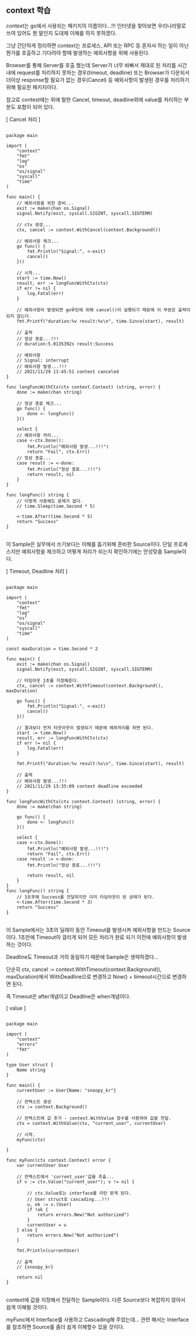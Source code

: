 context 학습
-----

context는 go에서 사용되는 패키지의 이름이다...!!! 인터넷을 찾아보면 우리나라말로 쓰여 있어도 뭔 말인지 도대체 이해를 하지 못하겠다.

그냥 간단하게 정리하면 context는 프로세스, API 또는 RPC 등 혼자서 하는 일이 아닌 뭔가를 호출하고 기다려야 할때 발생하는 예외사항을 위해 사용된다.

Browser를 통해 Server를 호출 했는데 Server가 너무 바빠서 제대로 된 처리를 시간내에 request를 처리하지 못하는 경우(timeout, deadline) 또는 Browser가 다운되서 더이상 response할 필요가 없는 경우(Cancel) 등 예외사항이 발생된 경우를 처리하기 위해 필요한 패키지이다.

참고로 contest에는 위에 말한 Cancel, timeout, deadline외에 value를 처리하는 부분도 포함이 되어 있다.

[ Cancel 처리 ]
<pre>
<code>
package main

import (
	"context"
	"fmt"
	"log"
	"os"
	"os/signal"
	"syscall"
	"time"
)

func main() {
	// 예외사항을 위한 준비...
	exit := make(chan os.Signal)
	signal.Notify(exit, syscall.SIGINT, syscall.SIGTERM)

	// ctx 생성...
	ctx, cancel := context.WithCancel(context.Background())

	// 예외사항 체크...
	go func() {
		fmt.Println("Signal:", <-exit)
		cancel()
	}()

	// 시작...
	start := time.Now()
	result, err := longFuncWithCtx(ctx)
	if err != nil {
		log.Fatal(err)
	}

	// 예외사항이 발생되면 go루틴에 위해 cancel()이 실행되기 때문에 이 부분은 출력이 되지 않는다.
	fmt.Printf("duration:%v result:%s\n", time.Since(start), result)

	// 출력
	// 정상 종료...!!!
	// duration:5.0135392s result:Success

	// 예외사항
	// Signal: interrupt
	// 예외사항 발생...!!!
	// 2021/11/29 11:45:51 context canceled
}

func longFuncWithCtx(ctx context.Context) (string, error) {
	done := make(chan string)

	// 정상 종료 체크...
	go func() {
		done <- longFunc()
	}()

	select {
	// 예외사항 처리...
	case <-ctx.Done():
		fmt.Println("예외사항 발생...!!!")
		return "Fail", ctx.Err()
	// 정상 종료...
	case result := <-done:
		fmt.Println("정상 종료...!!!")
		return result, nil
	}
}

func longFunc() string {
	// 이렇게 사용해도 문제가 없다.
	// time.Sleep(time.Second * 5)

	<-time.After(time.Second * 5)
	return "Success"
}
</code>
</pre>

이 Sample은 실무에서 쓰기보다는 이해를 돕기위해 준비한 Source이다. 단일 프로세스지만 예외사항을 체크하고 어떻게 처리가 되는지 확인하기에는 안성맞춤 Sample이다.

[ Timeout, Deadline 처리 ]

<pre>
<code>
package main

import (
	"context"
	"fmt"
	"log"
	"os"
	"os/signal"
	"syscall"
	"time"
)

const maxDuration = time.Second * 2

func main() {
	exit := make(chan os.Signal)
	signal.Notify(exit, syscall.SIGINT, syscall.SIGTERM)

	// 타임아웃 1초를 지정해준다.
	ctx, cancel := context.WithTimeout(context.Background(), maxDuration)

	go func() {
		fmt.Println("Signal:", <-exit)
		cancel()
	}()

	// 결과보다 먼저 타웃아웃이 발생되기 때문에 예외처리를 하면 된다.
	start := time.Now()
	result, err := longFuncWithCtx(ctx)
	if err != nil {
		log.Fatal(err)
	}

	fmt.Printf("duration:%v result:%s\n", time.Since(start), result)

	// 출력
	// 예외사항 발생...!!!
	// 2021/11/29 13:35:09 context deadline exceeded
}

func longFuncWithCtx(ctx context.Context) (string, error) {
	done := make(chan string)

	go func() {
		done <- longFunc()
	}()

	select {
	case <-ctx.Done():
		fmt.Println("예외사항 발생...!!!")
		return "Fail", ctx.Err()
	case result := <-done:
		fmt.Println("정상 종료...!!!")

		return result, nil
	}
}
func longFunc() string {
	// 3초후에 Success를 전달하지만 이미 타임아웃이 된 상태가 된다.
	<-time.After(time.Second * 3)
	return "Success"
}
</code>
</pre>

이 Sample에서는 3초의 딜레이 동안 Timeout를 발생시켜 예외사항을 만드는 Source이다. 1초만에 Timeout이 걸리게 되어 모든 처리가 완료 되기 이전에 예외사항이 발생하는 것이다.

Deadline도 Timeout과 거의 동일하기 때문에 Sample은 생략하겠다...

단순히 ctx, cancel := context.WithTimeout(context.Background(), maxDuration)에서 WithDeadline으로 변경하고 Now() + timeout시간으로 변경하면 된다.

즉 Timeout은 after개념이고 Deadline은 when개념이다.

[ value ]

<pre>
<code>
package main

import (
	"context"
	"errors"
	"fmt"
)

type User struct {
	Name string
}

func main() {
	currentUser := User{Name: "snoopy_kr"}

	// 컨텍스트 생성
	ctx := context.Background()

	// 컨텍스트에 값 추가 - context.WithValue 함수를 사용하여 값을 전달.
	ctx = context.WithValue(ctx, "current_user", currentUser)

	// 시작.
	myFunc(ctx)

}

func myFunc(ctx context.Context) error {
	var currentUser User

	// 컨텍스트에서 'current_user'값을 추출...
	if v := ctx.Value("current_user"); v != nil {

		// ctx.Value로는 interface를 리턴 받게 된다.
		// User struct로 cascading...!!!
		u, ok := v.(User)
		if !ok {
			return errors.New("Not authorized")
		}
		currentUser = u
	} else {
		return errors.New("Not authorized")
	}
	
	fmt.Println(currentUser)

	// 출력
	// {snoopy_kr}

	return nil
}
</code>
</pre>

context에 값을 지정해서 전달하는 Sample이다. 다른 Source보다 복잡하지 않아서 쉽게 이해될 것이다.

myFunc에서 Interface를 사용하고 Cascading해 주었는데... 관련 해서는 Interface를 참조하면 Source를 좀더 쉽게 이해할수 있을 것이다.
